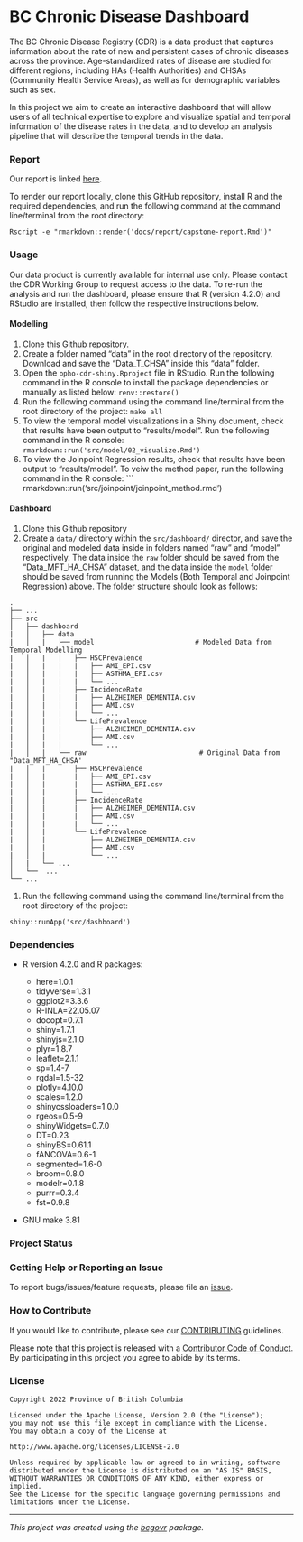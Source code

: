 <!-- Add a project state badge
See https://github.com/BCDevExchange/Our-Project-Docs/blob/master/discussion/projectstates.md
If you have bcgovr installed and you use RStudio, click the 'Insert BCDevex Badge' Addin. -->

# BC Chronic Disease Dashboard

The BC Chronic Disease Registry (CDR) is a data product that captures
information about the rate of new and persistent cases of chronic
diseases across the province. Age-standardized rates of disease are
studied for different regions, including HAs (Health Authorities) and
CHSAs (Community Health Service Areas), as well as for demographic
variables such as sex.

In this project we aim to create an interactive dashboard that will
allow users of all technical expertise to explore and visualize spatial
and temporal information of the disease rates in the data, and to
develop an analysis pipeline that will describe the temporal trends in
the data.

### Report

Our report is linked
[here](https://github.com/bcgov/opho-cdr-shiny/blob/main/docs/report/capstone-report.pdf).

To render our report locally, clone this GitHub repository, install R
and the required dependencies, and run the following command at the
command line/terminal from the root directory:

    Rscript -e "rmarkdown::render('docs/report/capstone-report.Rmd')"

### Usage

Our data product is currently available for internal use only. Please
contact the CDR Working Group to request access to the data. To re-run
the analysis and run the dashboard, please ensure that R (version 4.2.0)
and RStudio are installed, then follow the respective instructions
below.

#### Modelling

1.  Clone this Github repository.
2.  Create a folder named “data” in the root directory of the
    repository. Download and save the “Data_T\_CHSA” inside this “data”
    folder.
3.  Open the `opho-cdr-shiny.Rproject` file in RStudio. Run the
    following command in the R console to install the package
    dependencies or manually as listed below: `renv::restore()`
4.  Run the following command using the command line/terminal from the
    root directory of the project: `make all`
5.  To view the temporal model visualizations in a Shiny document, check
    that results have been output to “results/model”. Run the following
    command in the R console:
    `rmarkdown::run('src/model/02_visualize.Rmd')`
6.  To view the Joinpoint Regression results, check that results have
    been output to “results/model”. To veiw the method paper, run the
    following command in the R console: \`\`\`
    rmarkdown::run(‘src/joinpoint/joinpoint_method.rmd’)

#### Dashboard

1.  Clone this Github repository
2.  Create a `data/` directory within the `src/dashboard/` director, and
    save the original and modeled data inside in folders named “raw” and
    “model” respectively. The data inside the `raw` folder should be
    saved from the “Data_MFT_HA_CHSA” dataset, and the data inside the
    `model` folder should be saved from running the Models (Both
    Temporal and Joinpoint Regression) above. The folder structure
    should look as follows:

<!-- -->

    .
    ├── ...
    ├── src                                  
    │   ├── dashboard                         
    |   │   ├── data                              
    |   │   |   ├── model                         # Modeled Data from Temporal Modelling
    |   │   |   |   ├── HSCPrevalence 
    |   │   |   |   |   ├── AMI_EPI.csv 
    |   │   |   |   |   ├── ASTHMA_EPI.csv 
    |   │   |   |   |   └── ...
    |   │   |   |   ├── IncidenceRate 
    |   │   |   |   |   ├── ALZHEIMER_DEMENTIA.csv 
    |   │   |   |   |   ├── AMI.csv 
    |   │   |   |   |   └── ...
    |   │   |   |   └── LifePrevalence 
    |   │   |   |       ├── ALZHEIMER_DEMENTIA.csv 
    |   │   |   |       ├── AMI.csv 
    |   │   |   |       └── ...
    |   │   |   └── raw                            # Original Data from "Data_MFT_HA_CHSA'
    |   │   |       ├── HSCPrevalence 
    |   │   |       |   ├── AMI_EPI.csv 
    |   │   |       |   ├── ASTHMA_EPI.csv 
    |   │   |       |   └── ...
    |   │   |       ├── IncidenceRate 
    |   │   |       |   ├── ALZHEIMER_DEMENTIA.csv 
    |   │   |       |   ├── AMI.csv 
    |   │   |       |   └── ...
    |   │   |       └── LifePrevalence 
    |   │   |           ├── ALZHEIMER_DEMENTIA.csv 
    |   │   |           ├── AMI.csv 
    |   │   |           └── ... 
    │   |   └── ...  
    │   └──  ...                                 
    └── ...

1.  Run the following command using the command line/terminal from the
    root directory of the project:

<!-- -->

    shiny::runApp('src/dashboard')

### Dependencies

-   R version 4.2.0 and R packages:

    -   here=1.0.1
    -   tidyverse=1.3.1
    -   ggplot2=3.3.6
    -   R-INLA=22.05.07
    -   docopt=0.7.1
    -   shiny=1.7.1
    -   shinyjs=2.1.0
    -   plyr=1.8.7
    -   leaflet=2.1.1
    -   sp=1.4-7
    -   rgdal=1.5-32
    -   plotly=4.10.0
    -   scales=1.2.0
    -   shinycssloaders=1.0.0
    -   rgeos=0.5-9
    -   shinyWidgets=0.7.0
    -   DT=0.23
    -   shinyBS=0.61.1
    -   fANCOVA=0.6-1
    -   segmented=1.6-0
    -   broom=0.8.0
    -   modelr=0.1.8
    -   purrr=0.3.4
    -   fst=0.9.8

-   GNU make 3.81

### Project Status

### Getting Help or Reporting an Issue

To report bugs/issues/feature requests, please file an
[issue](https://github.com/bcgov/opho-cdr-shiny/issues/).

### How to Contribute

If you would like to contribute, please see our
[CONTRIBUTING](CONTRIBUTING.md) guidelines.

Please note that this project is released with a [Contributor Code of
Conduct](CODE_OF_CONDUCT.md). By participating in this project you agree
to abide by its terms.

### License

    Copyright 2022 Province of British Columbia

    Licensed under the Apache License, Version 2.0 (the "License");
    you may not use this file except in compliance with the License.
    You may obtain a copy of the License at

    http://www.apache.org/licenses/LICENSE-2.0

    Unless required by applicable law or agreed to in writing, software distributed under the License is distributed on an "AS IS" BASIS,
    WITHOUT WARRANTIES OR CONDITIONS OF ANY KIND, either express or implied.
    See the License for the specific language governing permissions and limitations under the License.

------------------------------------------------------------------------

*This project was created using the
[bcgovr](https://github.com/bcgov/bcgovr) package.*
